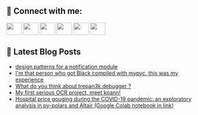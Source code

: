 ## 🔎 Connect with me:
[<img height="32" width="40" src="https://cdn.jsdelivr.net/npm/simple-icons@v5/icons/telegram.svg" />](https://t.me/bullbesh)
[<img height="32" width="40" src="https://cdn.jsdelivr.net/npm/simple-icons@v5/icons/vk.svg" />](https://vk.com/bullbesh)
[<img height="32" width="40" src="https://cdn.jsdelivr.net/npm/simple-icons@v5/icons/twitter.svg" />](https://twitter.com/bullbesh1)
[<img height="32" width="40" src="https://cdn.jsdelivr.net/npm/simple-icons@v5/icons/instagram.svg" />](https://www.instagram.com/bullbesh)
[<img height="32" width="40" src="https://cdn.jsdelivr.net/npm/simple-icons@v5/icons/reddit.svg" />](https://www.reddit.com/user/bullbesh)
[<img height="32" width="40" src="https://cdn.jsdelivr.net/npm/simple-icons@v5/icons/youtube.svg" />](https://www.youtube.com/channel/UCtfjRs6uzgq5mfm8S06WTcg)

## 📕 Latest Blog Posts
<!-- BLOG-POST-LIST:START -->
- [design patterns for a notification module](https://www.reddit.com/r/Python/comments/v209kb/design_patterns_for_a_notification_module/)
- [I&#39;m that person who got Black compiled with mypyc, this was my experience](https://www.reddit.com/r/Python/comments/v2009i/im_that_person_who_got_black_compiled_with_mypyc/)
- [What do you think about trepan3k debugger ?](https://www.reddit.com/r/Python/comments/v1ys77/what_do_you_think_about_trepan3k_debugger/)
- [My first serious OCR project, meet koann!](https://www.reddit.com/r/Python/comments/v1yroj/my_first_serious_ocr_project_meet_koann/)
- [Hospital price gouging during the COVID-19 pandemic: an exploratory analysis in py-polars and Altair &lpar;Google Colab notebook in link&rpar;](https://www.reddit.com/r/Python/comments/v1xutc/hospital_price_gouging_during_the_covid19/)
<!-- BLOG-POST-LIST:END -->
